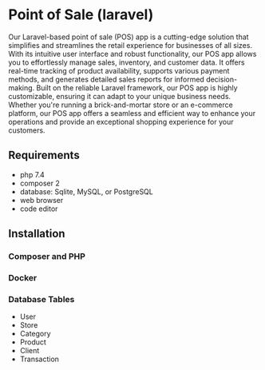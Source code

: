 # Point of Sale (laravel)

Our Laravel-based point of sale (POS) app is a cutting-edge solution that simplifies and streamlines the retail experience for businesses of all sizes. With its intuitive user interface and robust functionality, our POS app allows you to effortlessly manage sales, inventory, and customer data. It offers real-time tracking of product availability, supports various payment methods, and generates detailed sales reports for informed decision-making. Built on the reliable Laravel framework, our POS app is highly customizable, ensuring it can adapt to your unique business needs. Whether you're running a brick-and-mortar store or an e-commerce platform, our POS app offers a seamless and efficient way to enhance your operations and provide an exceptional shopping experience for your customers.

## Requirements

-   php 7.4
-   composer 2
-   database: Sqlite, MySQL, or PostgreSQL
-   web browser
-   code editor

## Installation

### Composer and PHP

### Docker

### Database Tables

-   User
-   Store
-   Category
-   Product
-   Client
-   Transaction

